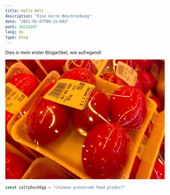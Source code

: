 ```yaml
---
title: Hallo Welt
description: "Eine kurze Beschreibung"
date: "2021-01-07T09:15:00Z"
path: 20210107
lang: de
type: blog
---
```


Dies is mein erster Blogartikel, wie aufregend!

![Chinese Salty Egg](./salty_egg.jpg)

```js
const saltyDuckEgg = "chinese preserved food product"
```